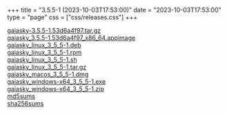 +++
title = "3.5.5-1 (2023-10-03T17:53:00)"
date = "2023-10-03T17:53:00"
type = "page"
css = ["css/releases.css"]
+++

<section class="download-links">

<div class="download-block">
<div class="package">
<a href="https://gaia.ari.uni-heidelberg.de/gaiasky/releases/3.5.5-1.53d6a4f97/gaiasky-3.5.5-1.53d6a4f97.tar.gz">gaiasky-3.5.5-1.53d6a4f97.tar.gz</a>
</div>
</div>
<div class="download-block">
<div class="package">
<a href="https://gaia.ari.uni-heidelberg.de/gaiasky/releases/3.5.5-1.53d6a4f97/gaiasky_3.5.5-1.53d6a4f97_x86_64.appimage">gaiasky_3.5.5-1.53d6a4f97_x86_64.appimage</a>
</div>
</div>
<div class="download-block">
<div class="package">
<a href="https://gaia.ari.uni-heidelberg.de/gaiasky/releases/3.5.5-1.53d6a4f97/gaiasky_linux_3_5_5-1.deb">gaiasky_linux_3_5_5-1.deb</a>
</div>
</div>
<div class="download-block">
<div class="package">
<a href="https://gaia.ari.uni-heidelberg.de/gaiasky/releases/3.5.5-1.53d6a4f97/gaiasky_linux_3_5_5-1.rpm">gaiasky_linux_3_5_5-1.rpm</a>
</div>
</div>
<div class="download-block">
<div class="package">
<a href="https://gaia.ari.uni-heidelberg.de/gaiasky/releases/3.5.5-1.53d6a4f97/gaiasky_linux_3_5_5-1.sh">gaiasky_linux_3_5_5-1.sh</a>
</div>
</div>
<div class="download-block">
<div class="package">
<a href="https://gaia.ari.uni-heidelberg.de/gaiasky/releases/3.5.5-1.53d6a4f97/gaiasky_linux_3_5_5-1.tar.gz">gaiasky_linux_3_5_5-1.tar.gz</a>
</div>
</div>
<div class="download-block">
<div class="package">
<a href="https://gaia.ari.uni-heidelberg.de/gaiasky/releases/3.5.5-1.53d6a4f97/gaiasky_macos_3_5_5-1.dmg">gaiasky_macos_3_5_5-1.dmg</a>
</div>
</div>
<div class="download-block">
<div class="package">
<a href="https://gaia.ari.uni-heidelberg.de/gaiasky/releases/3.5.5-1.53d6a4f97/gaiasky_windows-x64_3_5_5-1.exe">gaiasky_windows-x64_3_5_5-1.exe</a>
</div>
</div>
<div class="download-block">
<div class="package">
<a href="https://gaia.ari.uni-heidelberg.de/gaiasky/releases/3.5.5-1.53d6a4f97/gaiasky_windows-x64_3_5_5-1.zip">gaiasky_windows-x64_3_5_5-1.zip</a>
</div>
</div>
<div class="download-block">
<div class="package">
<a href="https://gaia.ari.uni-heidelberg.de/gaiasky/releases/3.5.5-1.53d6a4f97/md5sums">md5sums</a>
</div>
</div>
<div class="download-block">
<div class="package">
<a href="https://gaia.ari.uni-heidelberg.de/gaiasky/releases/3.5.5-1.53d6a4f97/sha256sums">sha256sums</a>
</div>
</div>


</section>
